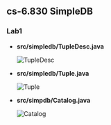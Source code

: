 ## cs-6.830 SimpleDB



### Lab1

- **src/simpledb/TupleDesc.java**

  ![TupleDesc](/home/robot/picture/选区_025.png)

- **src/simpledb/Tuple.java**

  ![Tuple](/root/.config/Typora/typora-user-images/1566008620397.png)

- **src/simpdb/Catalog.java**

  ![Catalog](/root/.config/Typora/typora-user-images/1566013084901.png)

  